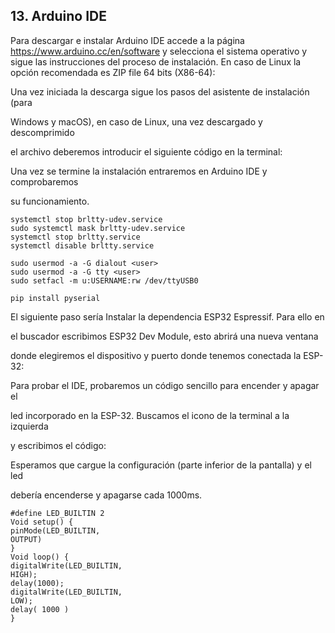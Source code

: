 ## 13. Arduino IDE ## 

Para descargar e instalar Arduino IDE accede a la página https://www.arduino.cc/en/software
y selecciona el sistema operativo y sigue las instrucciones del proceso de instalación. En caso
de Linux la opción recomendada es ZIP file 64 bits (X86-64):

Una vez iniciada la descarga sigue los pasos del asistente de instalación (para

Windows y macOS), en caso de Linux, una vez descargado y descomprimido

el archivo deberemos introducir el siguiente código en la terminal:

Una vez se termine la instalación entraremos en Arduino IDE y comprobaremos

su funcionamiento.

```
systemctl stop brltty-udev.service
sudo systemctl mask brltty-udev.service
systemctl stop brltty.service
systemctl disable brltty.service
```
```
sudo usermod -a -G dialout <user>
sudo usermod -a -G tty <user>
sudo setfacl -m u:USERNAME:rw /dev/ttyUSB0
```
```
pip install pyserial
```

El siguiente paso sería Instalar la dependencia ESP32 Espressif. Para ello en

el buscador escribimos ESP32 Dev Module, esto abrirá una nueva ventana

donde elegiremos el dispositivo y puerto donde tenemos conectada la ESP-32:

Para probar el IDE, probaremos un código sencillo para encender y apagar el

led incorporado en la ESP-32. Buscamos el icono de la terminal a la izquierda

y escribimos el código:

Esperamos que cargue la configuración (parte inferior de la pantalla) y el led

debería encenderse y apagarse cada 1000ms.

```
#define LED_BUILTIN 2
Void setup() {
pinMode(LED_BUILTIN,
OUTPUT)
}
Void loop() {
digitalWrite(LED_BUILTIN,
HIGH);
delay(1000);
digitalWrite(LED_BUILTIN,
LOW);
delay( 1000 )
}
```